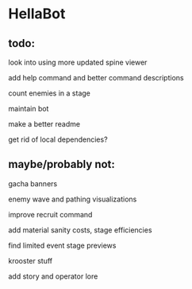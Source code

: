 # HellaBot
 
## todo:

look into using more updated spine viewer

add help command and better command descriptions

count enemies in a stage

maintain bot

make a better readme

get rid of local dependencies?

## maybe/probably not:

gacha banners

enemy wave and pathing visualizations

improve recruit command

add material sanity costs, stage efficiencies

find limited event stage previews

krooster stuff

add story and operator lore